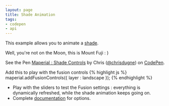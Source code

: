 ```yaml
---
layout: page
title: Shade Animation
tags:
- codepen
- api
---
```


This example allows you to animate a [shade](http://maperial.github.io/concepts/#shade-controls).

Well, you're not on the Moon, this is Mount Fuji : )

<p data-height="450" data-theme-id="10317" data-slug-hash="MYwdap" data-default-tab="result" data-user="chrisdugne" class='codepen'>See the Pen <a href='http://codepen.io/chrisdugne/pen/MYwdap/'>Maperial : Shade Controls</a> by Chris (<a href='http://codepen.io/chrisdugne'>@chrisdugne</a>) on <a href='http://codepen.io'>CodePen</a>.</p>
<script async src="//assets.codepen.io/assets/embed/ei.js"></script>


Add this to play with the fusion controls
{% highlight js %}
maperial.addFusionControls({
  layer : landscape
});
{% endhighlight %}

- Play with the sliders to test the Fusion settings : everything is dynamically refreshed, while the shade animation keeps going on.
- Complete [documentation](/documentation/Maperial.html#addShadeControls) for options.
